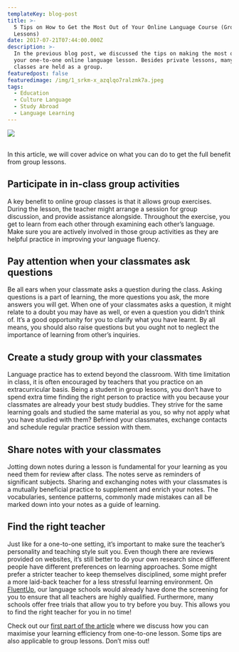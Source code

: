 ```yaml
---
templateKey: blog-post
title: >-
  5 Tips on How to Get the Most Out of Your Online Language Course (Group
  Lessons)
date: 2017-07-21T07:44:00.000Z
description: >-
  In the previous blog post, we discussed the tips on making the most out of
  your one-to-one online language lesson. Besides private lessons, many online
  classes are held as a group.
featuredpost: false
featuredimage: /img/1_srkm-x_azqlqo7ralzmk7a.jpeg
tags:
  - Education
  - Culture Language
  - Study Abroad
  - Language Learning
---
```

![](/img/1_srkm-x_azqlqo7ralzmk7a.jpeg)

<br> In this article, we will cover advice on what you can do to get the full benefit from group lessons.

## Participate in in-class group activities

A key benefit to online group classes is that it allows group exercises. During the lesson, the teacher might arrange a session for group discussion, and provide assistance alongside. Throughout the exercise, you get to learn from each other through examining each other’s language. Make sure you are actively involved in those group activities as they are helpful practice in improving your language fluency.

## Pay attention when your classmates ask questions

Be all ears when your classmate asks a question during the class. Asking questions is a part of learning, the more questions you ask, the more answers you will get. When one of your classmates asks a question, it might relate to a doubt you may have as well, or even a question you didn’t think of. It’s a good opportunity for you to clarify what you have learnt. By all means, you should also raise questions but you ought not to neglect the importance of learning from other’s inquiries.

## Create a study group with your classmates

Language practice has to extend beyond the classroom. With time limitation in class, it is often encouraged by teachers that you practice on an extracurricular basis. Being a student in group lessons, you don’t have to spend extra time finding the right person to practice with you because your classmates are already your best study buddies. They strive for the same learning goals and studied the same material as you, so why not apply what you have studied with them? Befriend your classmates, exchange contacts and schedule regular practice session with them.

## Share notes with your classmates

Jotting down notes during a lesson is fundamental for your learning as you need them for review after class. The notes serve as reminders of significant subjects. Sharing and exchanging notes with your classmates is a mutually beneficial practice to supplement and enrich your notes. The vocabularies, sentence patterns, commonly made mistakes can all be marked down into your notes as a guide of learning.

## Find the right teacher

Just like for a one-to-one setting, it’s important to make sure the teacher’s personality and teaching style suit you. Even though there are reviews provided on websites, it’s still better to do your own research since different people have different preferences on learning approaches. Some might prefer a stricter teacher to keep themselves disciplined, some might prefer a more laid-back teacher for a less stressful learning environment. On [FluentUp](https://fluentup.com/), our language schools would already have done the screening for you to ensure that all teachers are highly qualified. Furthermore, many schools offer free trials that allow you to try before you buy. This allows you to find the right teacher for you in no time!

Check out our [first part of the article](https://blog.fluentup.com/2019-07-04-5-tips-on-how-to-get-the-most-out-of-your-online-language-course-one-to-one-lessons/) where we discuss how you can maximise your learning efficiency from one-to-one lesson. Some tips are also applicable to group lessons. Don’t miss out!
